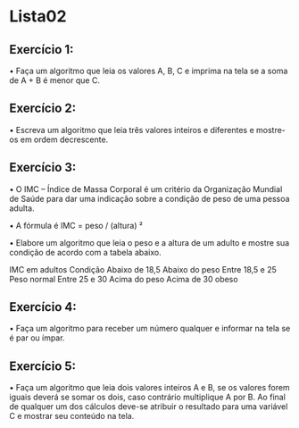 # Lista02

## Exercício 1:
• Faça um algoritmo que leia os valores A, B, C e imprima na tela se a soma de A + B é menor que C.

## Exercício 2:
• Escreva um algoritmo que leia três valores inteiros e diferentes e mostre-os em ordem decrescente.

## Exercício 3:
• O IMC – Índice de Massa Corporal é um critério da Organização Mundial de Saúde para dar uma indicação sobre a condição de peso de uma pessoa adulta.

• A fórmula é IMC = peso / (altura) ²

• Elabore um algoritmo que leia o peso e a altura de um adulto e mostre sua condição de acordo com a tabela abaixo.

IMC em adultos Condição
Abaixo de 18,5
Abaixo do peso
Entre 18,5 e 25 Peso normal
Entre 25 e 30
Acima do peso
Acima de 30 obeso

## Exercício 4:
• Faça um algoritmo para receber um número qualquer e informar na tela se é par ou ímpar.

## Exercício 5:
• Faça um algoritmo que leia dois valores inteiros A e B, se os valores forem iguais deverá se somar os dois, caso contrário multiplique A por B.
Ao final de qualquer um dos cálculos deve-se atribuir o resultado para uma variável C e mostrar seu conteúdo na tela.

